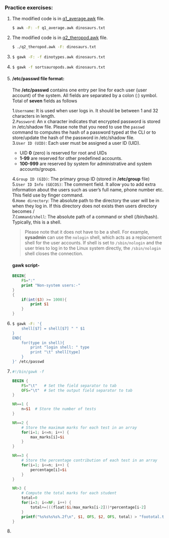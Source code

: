### Practice exercises:

1.  The modified code is in [q1_average.awk](q1_average.awk) file.
    ```bash
    $ awk -F: -f q1_average.awk dinosaurs.txt
    ```
2.  The modified code is in [q2_theropod.awk](q2_theropod.awk) file.
    ```bash
    $ ./q2_theropod.awk -F: dinosaurs.txt
    ```
3.  ```bash
    $ gawk -F: -f dinotypes.awk dinosaurs.txt
    ```
4.  ```bash
    $ gawk -f sortsauropods.awk dinosaurs.txt
    ```
5.  #### /etc/passwd file format:
    The **/etc/passwd** contains one entry per line for each user (user account) of the system. All fields are separated by a colon (:) symbol. Total of **seven** fields as follows

    1.`Username`: It is used when user logs in. It should be between 1 and 32 characters in length.     
    2.`Password`: An x character indicates that encrypted password is stored in /etc/shadow file. Please note that you need to use the `passwd` command to computes the hash of a password typed at the CLI or to store/update the hash of the password in /etc/shadow file.    
    3.`User ID (UID)`: Each user must be assigned a user ID (UID).
    - UID **0** (zero) is reserved for root and UIDs  
    - **1-99** are reserved for other predefined accounts.    
    - **100-999** are reserved by system for administrative and system accounts/groups.     

    4.`Group ID (GID)`: The primary group ID (stored in **/etc/group** file)    
    5.`User ID Info (GECOS)`: The comment field. It allow you to add extra information about the users such as user’s full name, phone number etc. This field use by finger command.    
    6.`Home directory`: The absolute path to the directory the user will be in when they log in. If this directory does not exists then users directory becomes /   
    7.`Command/shell`: The absolute path of a command or shell (/bin/bash). Typically, this is a shell.
    > Please note that it does not have to be a shell. For example, **sysadmin** can use the `nologin` shell, which acts as a replacement shell for the user accounts. If shell is set to `/sbin/nologin` and the user tries to log in to the Linux system directly, the `/sbin/nologin` shell closes the connection.  

    #### gawk script-
    ```awk
    BEGIN{
        FS=":"
        print "Non-system users:-"
    }
    {
        if(int($3) >= 1000){
            print $1
        }
    }
    ```
6.  ```bash
    $ gawk -F: '{
        shell[$7] = shell[$7] " " $1
    }
    END{
        for(type in shell){
            print "login shell: " type
            print "\t" shell[type]
        }
    }' /etc/passwd
    ```
7.  ```awk  
    #!/bin/gawk -f

    BEGIN {
        FS="\t"   # Set the field separator to tab
        OFS="\t"  # Set the output field separator to tab
    }

    NR==1 {
        n=$1  # Store the number of tests
    }

    NR==2 {
        # Store the maximum marks for each test in an array
        for(i=1; i<=n; i++) {
            max_marks[i]=$i
        }
    }

    NR==3 {
        # Store the percentage contribution of each test in an array
        for(i=1; i<=n; i++) {
            percentage[i]=$i
        }
    }

    NR>3 {
        # Compute the total marks for each student
        total=0
        for(i=3; i<=NF; i++) {
            total+=(((float)$i/max_marks[i-2]))*percentage[i-2]
        }
        printf("%s%s%s%s%.2f\n", $1, OFS, $2, OFS, total) > "foototal.txt"
    }
    ```
8.  
